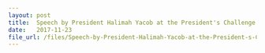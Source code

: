 ```yaml
---
layout: post
title:  Speech by President Halimah Yacob at the President's Challenge 2017 Appreciation Night
date:   2017-11-23
file_url: /files/Speech-by-President-Halimah-Yacob-at-the-President-s-Challenge-2017-Appreciation-Night-2017-11-23.pdf
---
```

